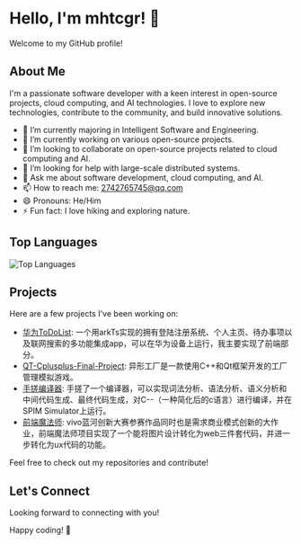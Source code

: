 # Hello, I'm mhtcgr! 👋

Welcome to my GitHub profile!

## About Me

I'm a passionate software developer with a keen interest in open-source projects, cloud computing, and AI technologies. I love to explore new technologies, contribute to the community, and build innovative solutions.

- 🌱 I’m currently majoring in Intelligent Software and Engineering.
- 🔭 I’m currently working on various open-source projects.
- 👯 I’m looking to collaborate on open-source projects related to cloud computing and AI.
- 🤔 I’m looking for help with large-scale distributed systems.
- 💬 Ask me about software development, cloud computing, and AI.
- 📫 How to reach me: [2742765745@qq.com](mailto:2742765745@qq.com)
- 😄 Pronouns: He/Him
- ⚡ Fun fact: I love hiking and exploring nature.

## Top Languages

![Top Languages](https://github-readme-stats.vercel.app/api/top-langs/?username=mhtcgr&layout=compact&theme=radical)

## Projects

Here are a few projects I've been working on:

- [华为ToDoList](https://github.com/mhtcgr/ToDoList_For_Harmony): 一个用arkTs实现的拥有登陆注册系统、个人主页、待办事项以及联网搜索的多功能集成app，可以在华为设备上运行，我主要实现了前端部分。
- [QT-Cplusplus-Final-Project](https://github.com/mhtcgr/QT-Cplusplus-Final-Project): 异形工厂是一款使用C++和Qt框架开发的工厂管理模拟游戏。
- [手搓编译器](https://github.com/mhtcgr/ISE_homework): 手搓了一个编译器，可以实现词法分析、语法分析、语义分析和中间代码生成、最终代码生成，对C--（一种简化后的c语言）进行编译，并在 SPIM Simulator上运行。
- [前端魔法师](https://github.com/mhtcgr/project3): vivo蓝河创新大赛参赛作品同时也是需求商业模式创新的大作业，前端魔法师项目实现了一个能将图片设计转化为web三件套代码，并进一步转化为ux代码的功能。

Feel free to check out my repositories and contribute!

## Let's Connect

Looking forward to connecting with you!

Happy coding! 🚀
